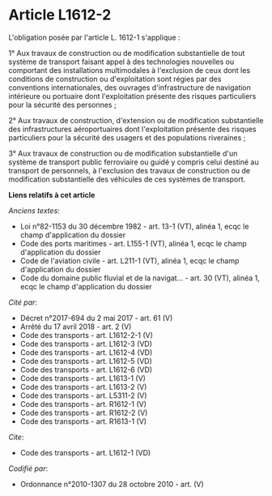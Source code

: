 # Article L1612-2

L'obligation posée par l'article L. 1612-1 s'applique : 

1° Aux travaux de construction ou de modification substantielle de tout système de transport faisant appel à des technologies
nouvelles ou comportant des installations multimodales à l'exclusion de ceux dont les conditions de construction ou
d'exploitation sont régies par des conventions internationales, des ouvrages d'infrastructure de navigation intérieure ou
portuaire dont l'exploitation présente des risques particuliers pour la sécurité des personnes ; 

2° Aux travaux de construction, d'extension ou de modification substantielle des infrastructures aéroportuaires dont
l'exploitation présente des risques particuliers pour la sécurité des usagers et des populations riveraines ; 

3° Aux travaux de construction ou de modification substantielle d'un système de transport public ferroviaire ou guidé y
compris celui destiné au transport de personnels, à l'exclusion des travaux de construction ou de modification substantielle
des véhicules de ces systèmes de transport.

**Liens relatifs à cet article**

_Anciens textes_:

  - Loi n°82-1153 du 30 décembre 1982 - art. 13-1 (VT), alinéa 1, ecqc le champ d'application du dossier
  - Code des ports maritimes - art. L155-1 (VT), alinéa 1, ecqc le champ d'application du dossier
  - Code de l'aviation civile - art. L211-1 (VT), alinéa 1, ecqc le champ d'application du dossier
  - Code du domaine public fluvial et de la navigat... - art. 30 (VT), alinéa 1, ecqc le champ d'application du dossier

_Cité par_:

  - Décret n°2017-694 du 2 mai 2017 - art. 61 (V)
  - Arrêté du 17 avril 2018 - art. 2 (V)
  - Code des transports - art. L1612-2-1 (V)
  - Code des transports - art. L1612-3 (VD)
  - Code des transports - art. L1612-4 (VD)
  - Code des transports - art. L1612-5 (VD)
  - Code des transports - art. L1612-6 (VD)
  - Code des transports - art. L1613-1 (V)
  - Code des transports - art. L1613-2 (V)
  - Code des transports - art. L5311-2 (V)
  - Code des transports - art. R1612-1 (V)
  - Code des transports - art. R1612-2 (V)
  - Code des transports - art. R1613-1 (V)

_Cite_:

  - Code des transports - art. L1612-1 (VD)

_Codifié par_:

  - Ordonnance n°2010-1307 du 28 octobre 2010 - art. (V)
